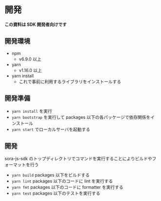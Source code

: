 # 開発

**この資料は SDK 開発者向けです**

## 開発環境

- npm
    - v6.9.0 以上
- yarn
    - v1.16.0 以上
- yarn install
    - これで事前に利用するライブラリをインストールする

## 開発準備

- `yarn install` を実行
- `yarn bootstrap` を実行して packages 以下の各パッケージで依存関係をインストール
- `yarn start` でローカルサーバを起動する

## 開発
sora-js-sdk のトップディレクトリでコマンドを実行することによりビルドやフォーマットを行う
- `yarn build` packages 以下をビルドする
- `yarn lint` packages 以下のコードに lint を実行する
- `yarn fmt` packages 以下のコードに formatter を実行する
- `yarn test` packages 以下のテストを実行する

